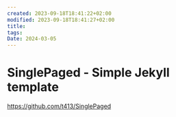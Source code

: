 ```yaml
---
created: 2023-09-18T18:41:22+02:00
modified: 2023-09-18T18:41:27+02:00
title: 
tags: 
Date: 2024-03-05
---
```


# 
# SinglePaged - Simple Jekyll template

<https://github.com/t413/SinglePaged>
